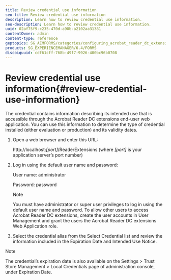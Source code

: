 ```yaml
---
title: Review credential use information
seo-title: Review credential use information
description: Learn how to review credential use information.
seo-description: Learn how to review credential use information.
uuid: 02af75f9-c235-470d-a98b-a2102aa31381
contentOwner: admin
content-type: reference
geptopics: SG_AEMFORMS/categories/configuring_acrobat_reader_dc_extensions
products: SG_EXPERIENCEMANAGER/6.4/FORMS
discoiquuid: cdf61cff-768b-49f7-9926-400bc96b0708
---
```


# Review credential use information{#review-credential-use-information}

The credential contains information describing its intended use that is accessible through the Acrobat Reader DC extensions end-user web application. You can use this information to determine the type of credential installed (either evaluation or production) and its validity dates.

1. Open a web browser and enter this URL:

   http://localhost:*[port]*/ReaderExtensions (where *[port]* is your application server’s port number)

1. Log in using the default user name and password:

   User name: administrator

   Password: password

   >[!NOTE]
   >
   >You must have administrator or super user privileges to log in using the default user name and password. To allow other users to access Acrobat Reader DC extensions, create the user accounts in User Management and grant the users the Acrobat Reader DC extensions Web Application role.

1. Select the credential alias from the Select Credential list and review the information included in the Expiration Date and Intended Use Notice.

>[!NOTE]
>
>The credential’s expiration date is also available on the Settings &gt; Trust Store Management &gt; Local Credentials page of administration console, under Expiration Date.

